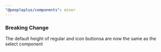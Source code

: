 ```yaml
---
"@peopleplus/components": minor
---
```


### Breaking Change

The default height of regular and icon buttonsa are now the same as the select component
